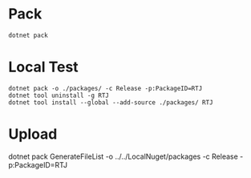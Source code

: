 # Pack
```
dotnet pack

```
# Local Test
```
dotnet pack -o ./packages/ -c Release -p:PackageID=RTJ
dotnet tool uninstall -g RTJ
dotnet tool install --global --add-source ./packages/ RTJ

```
# Upload 
dotnet pack GenerateFileList -o ../../LocalNuget/packages -c Release -p:PackageID=RTJ